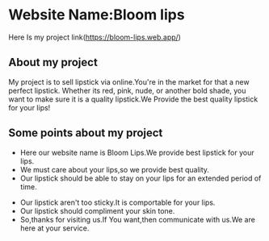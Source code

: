 # Website Name:Bloom lips

Here Is my project link(https://bloom-lips.web.app/)

## About my project

My project is to sell lipstick via online.You're in the market for that a new perfect lipstick. Whether its red, pink, nude, or another bold shade, you want to make sure it is a quality lipstick.We Provide the best quality lipstick for your lips!

## Some points about my project

- Here our website name is Bloom Lips.We provide best lipstick for your lips.
- We must care about your lips,so we provide best quality.
- Our lipstick should be able to stay on your lips for an extended period of time.

* Our lipstick aren't too sticky.It is comportable for your lips.
* Our lipstick should compliment your skin tone.
* So,thanks for visiting us.If You want,then communicate with us.We are here at your service.
